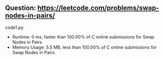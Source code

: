 ## Question: https://leetcode.com/problems/swap-nodes-in-pairs/

code1.py:
* Runtime: 0 ms, faster than 100.00% of C online submissions for Swap Nodes in Pairs.
* Memory Usage: 5.5 MB, less than 100.00% of C online submissions for Swap Nodes in Pairs.